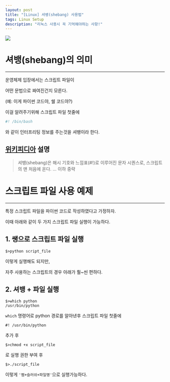 ```yaml
---
layout: post
title: "[Linux] 셔뱅(shebang) 사용법"
tags: Linux Setup
description: "리눅스 사용시 꼭 기억해야하는 사항!"
---
```


![](https://cdn.pixabay.com/photo/2017/04/27/01/31/question-2264166_1280.png)

# 셔뱅(shebang)의 의미
---

운영체제 입장에서는 스크립트 파일이 

어떤 문법으로 짜여진건지 모른다.

(예: 이게 파이썬 코드야, 쉘 코드야?)

이걸 알려주기위해 스크립트 파일 첫줄에

```sh
#! /bin/bash
```
와 같이 인터프리팅 정보를 주는것을 셔뱅이라 한다.


## [위키피디아](https://ko.wikipedia.org/wiki/%EC%85%94%EB%B1%85) 설명

> 셔뱅(shebang)은 해시 기호와 느낌표(#!)로 이루어진 문자 시퀀스로, 스크립트의 맨 처음에 온다. ... 이하 중략

# 스크립트 파일 사용 예제
---

특정 스크립트 파일을 파이썬 코드로 작성하였다고 가정하자.

이때 아래와 같이 두 가지 스크립트 파일 실행이 가능하다.


## 1. 쌩으로 스크립트 파일 실행


```console
$>python script_file
```

이렇게 실행해도 되지만,

자주 사용하는 스크립트의 경우 아래가 훨~씬 편하다.


## 2. 셔뱅 + 파일 실행

```console
$>which python
/usr/bin/python
```

`which` 명령어로 python 경로를 알아낸후 스크립트 파일 첫줄에

```console
#! /usr/bin/python
```

추가 후 

```console
$>chmod +x script_file
```

로 실행 권한 부여 후

```console
$>./script_file
```

이렇게 `'쩜+슬러쉬+파일명'`으로 실행가능하다.
